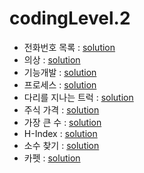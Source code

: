 # codingLevel.2
- 전화번호 목록 : [solution](../../../src/codingtest/programmers/coding/codingLevel2/phone_number_list.java) 
- 의상 : [solution](../../../src/codingtest/programmers/coding/codingLevel2/costume.java)
- 기능개발 : [solution](../../../src/codingtest/programmers/coding/codingLevel2/function_development.java)
- 프로세스 : [solution](../../../src/codingtest/programmers/coding/codingLevel2/process.java)
- 다리를 지나는 트럭 : [solution](../../../src/codingtest/programmers/coding/codingLevel2/truck_passing_over_the_bridge.java)
- 주식 가격 : [solution](../../../src/codingtest/programmers/coding/codingLevel2/stock_price.java)
- 가장 큰 수 : [solution](../../../src/codingtest/programmers/coding/codingLevel2/biggest_number.java)
- H-Index : [solution](../../../src/codingtest/programmers/coding/codingLevel2/H_Index.java)
- 소수 찾기 : [solution](../../../src/codingtest/programmers/coding/codingLevel2/find_prime_numbers.java)
- 카펫 : [solution](../../../src/codingtest/programmers/coding/codingLevel2/carpet.java)